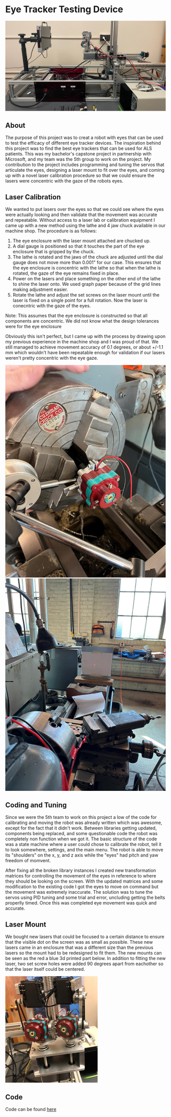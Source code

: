 # Eye Tracker Testing Device
![gantry](https://github.com/lukajuci/Engineering-Portfolio/blob/main/images/eye%20tracker%20tester/gantry.png)

## About
The purpose of this project was to creat a robot with eyes that can be used to test the efficacy of different eye tracker devices. The inspiration behind this project was to find the best eye trackers that can be used for ALS patients. This was my bachelor's capstone project in partnership with Microsoft, and my team was the 5th group to work on the project. My contribution to the project includes programming and tuning the servos that articulate the eyes, designing a laser mount to fit over the eyes, and coming up with a novel laser calibration procedure so that we could ensure the lasers were concentric with the gaze of the robots eyes.

## Laser Calibration
We wanted to put lasers over the eyes so that we could see where the eyes were actually looking and then validate that the movement was accurate and repeatable. Without access to a laser lab or calibration equipment I came up with a new method using the lathe and 4 jaw chuck available in our machine shop. The procedure is as follows:

1. The eye enclosure with the laser mount attached are chucked up. 
2. A dial gauge is positioned so that it touches the part of the eye enclosure that is gripped by the chuck.
3. The lathe is rotated and the jaws of the chuck are adjusted until the dial gauge does not move more than 0.001" for our case. This ensures that the eye enclosure is concentric with the lathe so that when the lathe is rotated, the gaze of the eye remains fixed in place.
4. Power on the lasers and place something on the other end of the lathe to shine the laser onto. We used graph paper because of the grid lines making adjustment easier.
5. Rotate the lathe and adjust the set screws on the laser mount until the laser is fixed on a single point for a full rotation. Now the laser is conecntric with the gaze of the eyes.

Note: This assumes that the eye enclosure is constructed so that all components are concentric. We did not know what the design tolerances were for the eye enclosure

Obviously this isn't perfect, but I came up with the process by drawing upon my previous experience in the machine shop and I was proud of that. We still managed to achieve movement accuracy of 0.1 degrees, or about +/-1.1 mm which wouldn't have been repeatable enough for validation if our lasers weren't pretty concentric with the eye gaze.

![chucked up](https://github.com/lukajuci/Engineering-Portfolio/blob/main/images/eye%20tracker%20tester/calibration1.jpg)
![graph paper](https://github.com/lukajuci/Engineering-Portfolio/blob/main/images/eye%20tracker%20tester/calibration2.jpg)

## Coding and Tuning
Since we were the 5th team to work on this project a low of the code for calibrating and moving the robot was already written which was awesome, except for the fact that it didn't work. Between libraries getting updated, components being replaced, and some questionable code the robot was completely non function when we got it. The basic structure of the code was a state machine where a user could chose to calibrate the robot, tell it to look somewhere, settings, and the main menu. The robot is able to move its "shoulders" on the x, y, and z axis while the "eyes" had pitch and yaw freedom of momvent.

After fixing all the broken library instances I created new transformation matrices for controlling the movement of the eyes in reference to where they should be looking on the screen. With the updated matrices and some modification to the existing code I got the eyes to move on command but the movement was extremely inaccurate. The solution was to tune the servos using PID tuning and some trial and error, uncluding getting the belts properlly timed. Once this was completed eye movement was quick and accurate. 

## Laser Mount
We bought new lasers that could be focused to a certain distance to ensure that the visible dot on the screen was as small as possible. These new lasers came in an enclosure that was a different size than the previous lasers so the mount had to be redesigned to fit them. The new mounts can be seen as the red a blue 3d printed part below. In addition to fitting the new laser, two set screw holes were added 90 degrees apart from eachother so that the laser itself could be centered. 

![laser eyes](https://github.com/lukajuci/Engineering-Portfolio/blob/main/images/eye%20tracker%20tester/eyes%20with%20lasers.jpg)

## Code
Code can be found [here](https://github.com/CarstenMartin13/ME416-Eye-Tracker-Spring-2022/tree/main)
